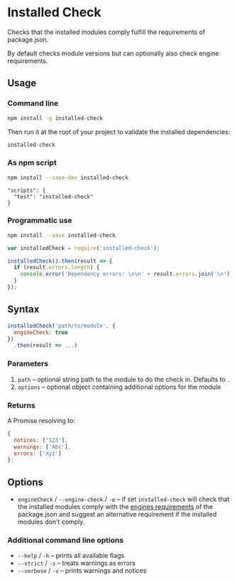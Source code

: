 # Installed Check

Checks that the installed modules comply fulfill the requirements of package.json.

By default checks module versions but can optionally also check engine requirements.

## Usage

### Command line

```bash
npm install -g installed-check
```

Then run it at the root of your project to validate the installed dependencies:

```bash
installed-check
```

### As npm script

```bash
npm install --save-dev installed-check
```

```
"scripts": {
  "test": "installed-check"
}
```

### Programmatic use

```bash
npm install --save installed-check
```

```javascript
var installedCheck = require('installed-check');

installedCheck().then(result => {
  if (result.errors.length) {
    console.error('Dependency errors: \n\n' + result.errors.join('\n') + '\n');
  }
});
```

## Syntax

```javascript
installedCheck('path/to/module', {
  engineCheck: true
})
  .then(result => ...)
```

### Parameters

1. `path` – optional string path to the module to do the check in. Defaults to `.`
2. `options` – optional object containing additional options for the module

### Returns

A Promise resolving to:

```javascript
{
  notices: ['123'],
  warnings: ['Abc'],
  errors: ['Xyz']
};
```

## Options

* `engineCheck` / `--engine-check` / `-e` – if set `installed-check` will check that the installed modules comply with the [engines requirements](https://docs.npmjs.com/files/package.json#engines) of the package.json and suggest an alternative requirement if the installed modules don't comply.

### Additional command line options

* `--help` / `-h` – prints all available flags
* `--strict` / `-s` – treats warnings as errors
* `--verbose` / `-v` – prints warnings and notices
